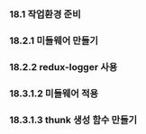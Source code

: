 ### 18.1 작업환경 준비

### 18.2.1 미들웨어 만들기

### 18.2.2 redux-logger 사용

### 18.3.1.2 미들웨어 적용

### 18.3.1.3 thunk 생성 함수 만들기
